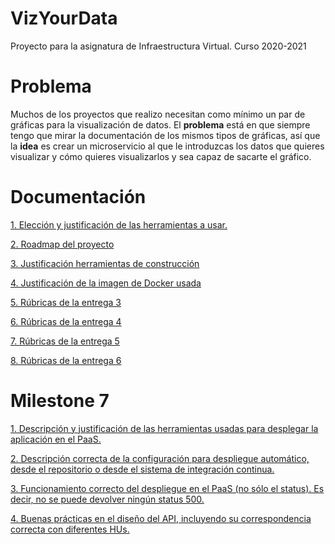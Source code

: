 # VizYourData
Proyecto para la asignatura de Infraestructura Virtual. Curso 2020-2021

# Problema

Muchos de los proyectos que realizo necesitan como mínimo un par de gráficas para la visualización de datos. 
El **problema** está en que siempre tengo que mirar la documentación de los mismos tipos de gráficas,
así que la **idea** es crear un microservicio al que le introduzcas los datos que quieres visualizar 
y cómo quieres visualizarlos y sea capaz de sacarte el gráfico.

# Documentación

[1. Elección y justificación de las herramientas a usar.](docs/herramientas.md)

[2. Roadmap del proyecto](docs/roadmap.md)

[3. Justificación herramientas de construcción](docs/herramientas_construccion.md)

[4. Justificación de la imagen de Docker usada](docs/justificacion_imagen_docker.md)

[5. Rúbricas de la entrega 3](docs/entrega_3.md)

[6. Rúbricas de la entrega 4](docs/entrega_4.md)

[7. Rúbricas de la entrega 5](docs/entrega_5.md)

[8. Rúbricas de la entrega 6](docs/entrega_6.md)

# Milestone 7

[1. Descripción y justificación de las herramientas usadas para desplegar la aplicación en el PaaS.](docs/despliegue_paas.md)

[2. Descripción correcta de la configuración para despliegue automático, desde el repositorio o desde el sistema de integración continua.](docs/despliegue_ci.md)

[3. Funcionamiento correcto del despliegue en el PaaS (no sólo el status). Es decir, no se puede devolver ningún status 500.](docs/funcionamiento_correcto.md)

[4. Buenas prácticas en el diseño del API, incluyendo su correspondencia correcta con diferentes HUs.](docs/practicas_hus_api.md)
